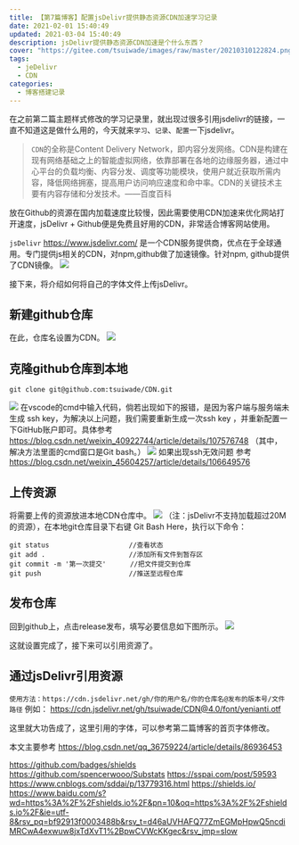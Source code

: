```yaml
---
title: 【第7篇博客】配置jsDelivr提供静态资源CDN加速学习记录
date: 2021-02-01 15:40:49
updated: 2021-03-04 15:40:49
description: jsDelivr提供静态资源CDN加速是个什么东西？
cover: "https://gitee.com/tsuiwade/images/raw/master/20210310122824.png"
tags: 
  - jeDelivr
  - CDN
categories: 
  - 博客搭建记录
---
```


在之前第二篇主题样式修改的学习记录里，就出现过很多引用jsdelivr的链接，一直不知道这是做什么用的，今天就来`学习`、`记录`、`配置`一下jsdelivr。

> `CDN`的全称是Content Delivery Network，即内容分发网络。CDN是构建在现有网络基础之上的智能虚拟网络，依靠部署在各地的边缘服务器，通过中心平台的负载均衡、内容分发、调度等功能模块，使用户就近获取所需内容，降低网络拥塞，提高用户访问响应速度和命中率。CDN的关键技术主要有内容存储和分发技术。——百度百科

放在Github的资源在国内加载速度比较慢，因此需要使用CDN加速来优化网站打开速度，jsDelivr + Github便是免费且好用的CDN，非常适合博客网站使用。

`jsDelivr` https://www.jsdelivr.com/ 是一个CDN服务提供商，优点在于全球通用。专门提供js相关的CDN，对npm,github做了加速镜像。针对npm, github提供了CDN镜像。
![](https://gitee.com/tsuiwade/images/raw/master/20210310122850.png)

接下来，将介绍如何将自己的字体文件上传jsDelivr。

## 新建github仓库
在此，仓库名设置为CDN。
![](https://gitee.com/tsuiwade/images/raw/master/20210310122920.png)

## 克隆github仓库到本地
    git clone git@github.com:tsuiwade/CDN.git
![](https://gitee.com/tsuiwade/images/raw/master/20210310123017.png)
在vscode的cmd中输入代码，倘若出现如下的报错，是因为客户端与服务端未生成 ssh key，为解决以上问题，我们需要重新生成一次ssh key ，并重新配置一下GitHub账户即可。具体参考 https://blog.csdn.net/weixin_40922744/article/details/107576748
（其中，解决方法里面的cmd窗口是Git bash。）
![](https://gitee.com/tsuiwade/images/raw/master/20210310123042.png)
如果出现ssh无效问题 参考 https://blog.csdn.net/weixin_45604257/article/details/106649576

## 上传资源
将需要上传的资源放进本地CDN仓库中。
![](https://gitee.com/tsuiwade/images/raw/master/20210310123058.png)
（注：jsDelivr不支持加载超过20M的资源），在本地git仓库目录下右键 Git Bash Here，执行以下命令：
```git
git status                    //查看状态
git add .                     //添加所有文件到暂存区
git commit -m '第一次提交'      //把文件提交到仓库
git push                      //推送至远程仓库
```

## 发布仓库
回到github上，点击release发布，填写必要信息如下图所示。
![](https://gitee.com/tsuiwade/images/raw/master/20210310123121.png)

这就设置完成了，接下来可以引用资源了。

## 通过jsDelivr引用资源
`使用方法：https://cdn.jsdelivr.net/gh/你的用户名/你的仓库名@发布的版本号/文件路径`
例如：
https://cdn.jsdelivr.net/gh/tsuiwade/CDN@4.0/font/yenianti.otf

这里就大功告成了，这里引用的字体，可以参考第二篇博客的首页字体修改。

本文主要参考 https://blog.csdn.net/qq_36759224/article/details/86936453



https://github.com/badges/shields
https://github.com/spencerwooo/Substats
https://sspai.com/post/59593
https://www.cnblogs.com/sddai/p/13779316.html
https://shields.io/
https://www.baidu.com/s?wd=https%3A%2F%2Fshields.io%2F&pn=10&oq=https%3A%2F%2Fshields.io%2F&ie=utf-8&rsv_pq=bf92913f0003488b&rsv_t=d46aUVHAFQ77ZmEGMpHpwQ5ncdiMRCwA4exwuw8jxTdXvT1%2BpwCVWcKKgec&rsv_jmp=slow